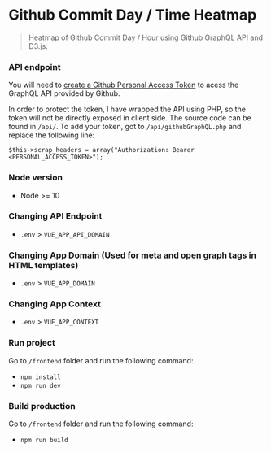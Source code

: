 # Github Commit Day / Time Heatmap #

> Heatmap of Github Commit Day / Hour using Github GraphQL API and D3.js.

### API endpoint ###
You will need to [create a Github Personal Access Token](https://help.github.com/articles/creating-an-access-token-for-command-line-use/) to acess the GraphQL API provided by Github.

In order to protect the token, I have wrapped the API using PHP, so the token will not be directly exposed in client side. The source code can be found in `/api/`. To add your token, got to `/api/githubGraphQL.php` and replace the following line:
```
$this->scrap_headers = array("Authorization: Bearer <PERSONAL_ACCESS_TOKEN>");
```

### Node version ###
* Node >= 10

### Changing API Endpoint ###
* `.env` > `VUE_APP_API_DOMAIN`

### Changing App Domain (Used for meta and open graph tags in HTML templates) ###
* `.env` > `VUE_APP_DOMAIN`

### Changing App Context ###
* `.env` > `VUE_APP_CONTEXT`

### Run project ###
Go to `/frontend` folder and run the following command:
* `npm install`
* `npm run dev`

### Build production ###
Go to `/frontend` folder and run the following command:
* `npm run build`
